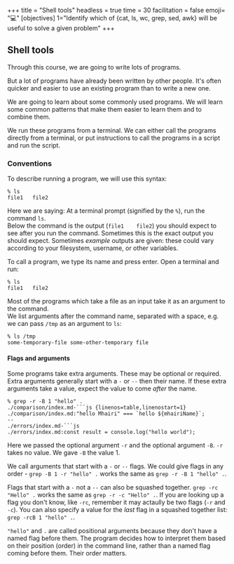 +++
title = "Shell tools"
headless = true
time = 30
facilitation = false
emoji= "💻"
[objectives]
    1="Identify which of {cat, ls, wc, grep, sed, awk} will be useful to solve a given problem"
+++

## Shell tools

Through this course, we are going to write lots of programs.

But a lot of programs have already been written by other people. It's often quicker and easier to use an existing program than to write a new one.

We are going to learn about some commonly used programs. We will learn some common patterns that make them easier to learn them and to combine them.

We run these programs from a terminal. We can either call the programs directly from a terminal, or put instructions to call the programs in a script and run the script.

### Conventions

To describe running a program, we will use this syntax:

```console
% ls
file1   file2
```

Here we are saying: At a terminal prompt (signified by the `%`), run the command `ls`.\
Below the command is the output (`file1    file2`) you should expect to see after you run the command. Sometimes this is the exact output you should expect. Sometimes _example_ outputs are given: these could vary according to your filesystem, username, or other variables.

To call a program, we type its name and press enter.  Open a terminal and run:

```console
% ls
file1   file2
```

Most of the programs which take a file as an input take it as an argument to the command.\
We list arguments after the command name, separated with a space, e.g. we can pass `/tmp` as an argument to `ls`:

```console
% ls /tmp
some-temporary-file some-other-temporary file
```

#### Flags and arguments

Some programs take extra arguments. These may be optional or required. Extra arguments generally start with a `-` or `--` then their name.  If these extra arguments take a value, expect the value to come _after_ the name.

```console
% grep -r -B 1 "hello" .
./comparison/index.md-```js {linenos=table,linenostart=1}
./comparison/index.md:"hello Mhairi" === `hello ${mhairiName}`;
--
./errors/index.md-```js
./errors/index.md:const result = console.log("hello world");
```

Here we passed the optional argument `-r` and the optional argument `-B`. `-r` takes no value. We gave `-B` the value 1. 

We call arguments that start with a `-` or `--` flags. We could give flags in any order - `grep -B 1 -r "hello" .` works the same as `grep -r -B 1 "hello" .`.

Flags that start with a `-` not a `--` can also be squashed together. `grep -rc "Hello" .` works the same as `grep -r -c "Hello" .`. If you are looking up a flag you don't know, like `-rc`, remember it may actaully be two flags (`-r` and `-c`). You can also specify a value for the _last_ flag in a squashed together list: `grep -rcB 1 "hello" .`.

`"hello"` and `.` are called positional arguments because they don't have a named flag before them. The program decides how to interpret them based on their position (order) in the command line, rather than a named flag coming before them. Their order matters.
